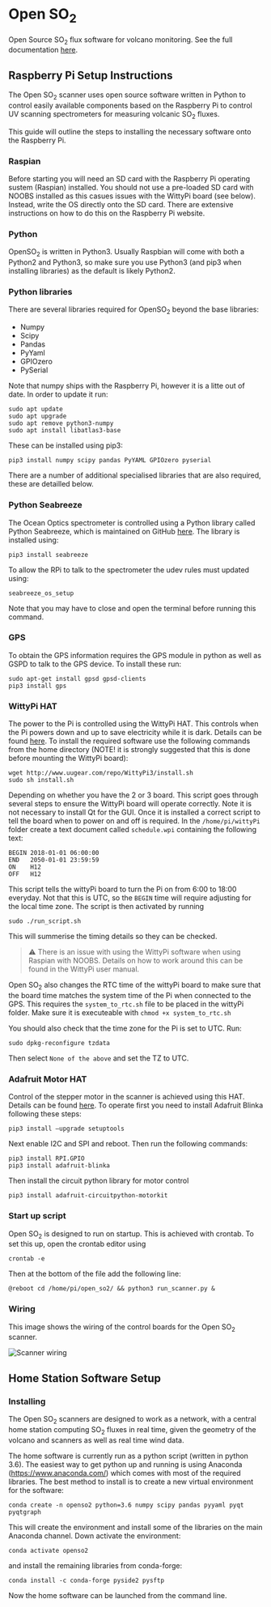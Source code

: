 # Open SO<sub>2</sub>
Open Source SO<sub>2</sub> flux software for volcano monitoring. See the full documentation [here](https://open-so2.readthedocs.io/en/latest/index.html).

## Raspberry Pi Setup Instructions
The Open SO<sub>2</sub> scanner uses open source software written in Python to control easily available components based on the Raspberry Pi to control UV scanning spectrometers for measuring volcanic SO<sub>2</sub> fluxes.

This guide will outline the steps to installing the necessary software onto the Raspberry Pi.

### Raspian
Before starting you will need an SD card with the Raspberry Pi operating sustem (Raspian) installed. You should not use a pre-loaded SD card with NOOBS installed as this casues issues with the WittyPi board (see below). Instead, write the OS directly onto the SD card. There are extensive instructions on how to do this on the Raspberry Pi website. 

### Python
OpenSO<sub>2</sub> is written in Python3. Usually Raspbian will come with both a Python2 and Python3, so make sure you use Python3 (and pip3 when installing libraries) as the default is likely Python2.

### Python libraries
There are several libraries required for OpenSO<sub>2</sub> beyond the base libraries:
- Numpy
- Scipy
- Pandas
- PyYaml
- GPIOzero
- PySerial

Note that numpy ships with the Raspberry Pi, however it is a litte out of date. In order to update it run:

```
sudo apt update
sudo apt upgrade
sudo apt remove python3-numpy
sudo apt install libatlas3-base
```

These can be installed using pip3:

```
pip3 install numpy scipy pandas PyYAML GPIOzero pyserial
```

There are a number of additional specialised libraries that are also required, these are detailled below.

### Python Seabreeze
The Ocean Optics spectrometer is controlled using a Python library called Python Seabreeze, which is maintained on GitHub [here](https://github.com/ap--/python-seabreeze). The library is installed using:
```
pip3 install seabreeze 
```
To allow the RPi to talk to the spectrometer the udev rules must updated using:
```
seabreeze_os_setup
```
Note that you may have to close and open the terminal before running this command.

### GPS
To obtain the GPS information requires the GPS module in python as well as GSPD to talk to the GPS device. To install these run:
```
sudo apt-get install gpsd gpsd-clients
pip3 install gps
```

### WittyPi HAT
The power to the Pi is controlled using the WittyPi HAT. This controls when the Pi powers down and up to save electricity while it is dark. Details can be found [here](http://www.uugear.com/doc/WittyPi2_UserManual.pdf). To install the required software use the following commands from the home directory (NOTE! it is strongly suggested that this is done before mounting the WittyPi board):
```
wget http://www.uugear.com/repo/WittyPi3/install.sh
sudo sh install.sh
```
Depending on whether you have the 2 or 3 board. This script goes through several steps to ensure the WittyPi board will operate correctly. Note it is not necessary to install Qt for the GUI. Once it is installed a correct script to tell the board when to power on and off is required. In the ```/home/pi/wittyPi``` folder create a text document called ```schedule.wpi``` containing the following text:
```
BEGIN 2018-01-01 06:00:00
END   2050-01-01 23:59:59
ON    H12
OFF   H12
```
This script tells the wittyPi board to turn the Pi on from 6:00 to 18:00 everyday. Not that this is UTC, so the ```BEGIN``` time will require adjusting for the local time zone. The script is then activated by running
```
sudo ./run_script.sh
```
This will summerise the timing details so they can be checked.

> :warning: There is an issue with using the WittyPi software when using Raspian with NOOBS. Details on how to work around this can be found in the WittyPi user manual.

Open SO<sub>2</sub> also changes the RTC time of the wittyPi board to make sure that the board time matches the system time of the Pi when connected to the GPS. This requires the ```system_to_rtc.sh``` file to be placed in the wittyPi folder. Make sure it is executeable with ```chmod +x system_to_rtc.sh```

You should also check that the time zone for the Pi is set to UTC. Run:
```
sudo dpkg-reconfigure tzdata
```
Then select ```None of the above``` and set the TZ to UTC.

### Adafruit Motor HAT
Control of the stepper motor in the scanner is achieved using this HAT. Details can be found [here](https://learn.adafruit.com/circuitpython-on-raspberrypi-linux/installing-circuitpython-on-raspberry-pi). To operate first you need to install Adafruit Blinka following these steps:
```
pip3 install –upgrade setuptools
```
Next enable I2C and SPI and reboot. Then run the following commands:
```
pip3 install RPI.GPIO
pip3 install adafruit-blinka
```
Then install the circuit python library for motor control
```
pip3 install adafruit-circuitpython-motorkit
```

### Start up script
Open SO<sub>2</sub> is designed to run on startup. This is achieved with crontab. To set this up, open the crontab editor using

```
crontab -e
```

Then at the bottom of the file add the following line:

```
@reboot cd /home/pi/open_so2/ && python3 run_scanner.py &
```

### Wiring
This image shows the wiring of the control boards for the Open SO<sub>2</sub> scanner.

![Scanner wiring](https://github.com/benjaminesse/open_so2/blob/master/docs/Figures/controller_wiring.png "Controller Wiring")

## Home Station Software Setup

### Installing
The Open SO<sub>2</sub> scanners are designed to work as a network, with a central home station computing SO<sub>2</sub> fluxes in real time, given the geometry of the volcano and scanners as well as real time wind data.

The home software is currently run as a python script (written in python 3.6). The easiest way to get python up and running is using Anaconda (https://www.anaconda.com/) which comes with most of the required libraries. The best method to install is to create a new virtual environment for the software:

```
conda create -n openso2 python=3.6 numpy scipy pandas pyyaml pyqt pyqtgraph
```

This will create the environment and install some of the libraries on the main Anaconda channel. Down activate the environment:

```
conda activate openso2
```

and install the remaining libraries from conda-forge:

```
conda install -c conda-forge pyside2 pysftp
```

Now the home software can be launched from the command line.
